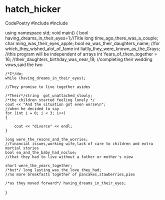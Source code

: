 # hatch_hicker
CodePoetry
#include<iostream>
#include<string>

using namespace std;
void main()
{
	bool having_dreams_in_their_eyes=1;//Title
	long time_ago_there_was_a_couple;
	char ming_was_their_eyes_apple;
	bool ea_was_their_daughters_name;
	//for which_they_wished_alot_of_fame
	int liatlly_they_were_known_as_the_Grays;
	//this program will be independent of arrays
	int Years_of_them_together = 16;
	//their_daughters_birthday_was_near_18;
	//completing their wedding vows,said the two

	/*I*/do;
	while (having_dreams_in_their_eyes);

	//They promise to live together asides

	/*Their*/string  got_unattached_slowly;
	/*the children started feeling lonely */
	cout << "And the situation got even worse\n";
	//when he decided to say
	for (int i = 0; i < 3; i++)
	{

		cout << "divorce" << endl;
	}
	
	long were_the_resons_and_the_worries;
	//financial issues,working wife,lack of care to children and extra martial stories
	bool ea_and_the_baby_had_noclue;
	//that they had to live without a father or mother's view
	
	short were_the_years_together;
	/*but*/ long lasting_was_the_love_they_had;
	//no more breakfasts together of pancakes,stawberries,pies

	/*as they moved forward*/ having_dreams_in_their_eyes;








}

